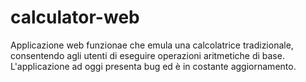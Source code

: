 # calculator-web
Applicazione web funzionae che emula una calcolatrice tradizionale, consentendo agli utenti di eseguire operazioni aritmetiche di base.
L'applicazione ad oggi presenta bug ed è in costante aggiornamento.

                                    
